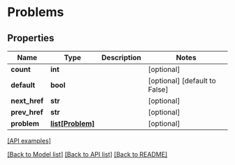 # Problems

## Properties
Name | Type | Description | Notes
------------ | ------------- | ------------- | -------------
**count** | **int** |  | [optional] 
**default** | **bool** |  | [optional] [default to False]
**next_href** | **str** |  | [optional] 
**prev_href** | **str** |  | [optional] 
**problem** | [**list[Problem]**](Problem.md) |  | [optional] 

[[API examples]](http://devopshq.github.io/teamcity/teamcity_models/Problems.html)

[[Back to Model list]](../README.md#documentation-for-models) [[Back to API list]](../README.md#documentation-for-api-endpoints) [[Back to README]](../README.md)


